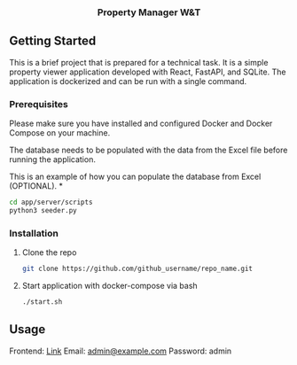 


<div align="center">
  

<h3 align="center">Property Manager W&T</h3>


</div>




<!-- GETTING STARTED -->
## Getting Started

This is a brief project that is prepared for a technical task. It is a simple property viewer application developed with React, FastAPI, and SQLite. The application is dockerized and can be run with a single command.

### Prerequisites

Please make sure you have installed and configured Docker and Docker Compose on your machine.

The database needs to be populated with the data from the Excel file before running the application.

This is an example of how you can populate the database from Excel (OPTIONAL).
* 
  ```sh
  cd app/server/scripts
  python3 seeder.py
  ```

### Installation

1. Clone the repo
   ```sh
   git clone https://github.com/github_username/repo_name.git
   ```
2. Start application with docker-compose via bash
   ```sh
   ./start.sh
   ```



<!-- USAGE EXAMPLES -->
## Usage

Frontend: [Link](http://localhost:3000/)
Email: admin@example.com
Password: admin

